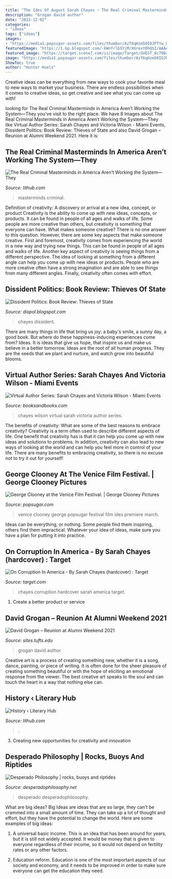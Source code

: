 ```yaml
---
title: "The Ides Of August Sarah Chayes ~ The Real Criminal Masterminds In America Aren’t Working The System—they"
description: "Grogan david author"
date: "2022-12-02"
categories:
- "ideas"
tags: ["ideas"]
images:
- "https://media1.popsugar-assets.com/files/thumbor/AzT6qHzm50IOJPTYw_U3o-S_7Ak/fit-in/1200x630/filters:format_auto-!!-:strip_icc-!!-:fill-!white!-/2011/08/35/3/192/1922398/deef6eaefc90c8a7_123132869_10/i/George-Clooney-Venice-Film-Festival.jpg"
featuredImage: "https://1.bp.blogspot.com/-kWnYrlbSYjM/XUrexY0hQSI/AAAAAAAAAeE/xIQ6a49-0s88mdbu8Gk4AAr-B_EMEOekQCLcBGAs/s1600/1.jpg"
featured_image: "https://target.scene7.com/is/image/Target/GUEST_8c798a48-7dbc-4310-a8cc-024e8a9c345f?wid=488&amp;hei=488&amp;fmt=pjpeg"
image: "https://media1.popsugar-assets.com/files/thumbor/AzT6qHzm50IOJPTYw_U3o-S_7Ak/fit-in/1200x630/filters:format_auto-!!-:strip_icc-!!-:fill-!white!-/2011/08/35/3/192/1922398/deef6eaefc90c8a7_123132869_10/i/George-Clooney-Venice-Film-Festival.jpg"
ShowToc: true
author: "Hunter Huels"
---
```



Creative ideas can be everything from new ways to cook your favorite meal to new ways to market your business. There are endless possibilities when it comes to creative ideas, so get creative and see what you can come up with!

	

		
looking for The Real Criminal Masterminds in America Aren’t Working the System—They you've visit to the right place. We have 8 Images about The Real Criminal Masterminds in America Aren’t Working the System—They like Virtual Author Series: Sarah Chayes and Victoria Wilson - Miami Events, Dissident Politics: Book Review: Thieves of State and also David Grogan – Reunion at Alumni Weekend 2021. Here it is:
		
    
## The Real Criminal Masterminds In America Aren’t Working The System—They

<img loading=lazy src="https://lithub.com/wp-content/uploads/2020/08/gilded-age.jpg" onerror="this.onerror=null;this.src='https://tse3.mm.bing.net/th?id=OIP.i7Jd8ivNuw2V4zRJ7ZsfWwHaDU&amp;pid=15.1';" alt="The Real Criminal Masterminds in America Aren’t Working the System—They">

_Source: lithub.com_

>masterminds criminal. 

	

Definition of creativity: A discovery or arrival at a new idea, concept, or product
Creativity is the ability to come up with new ideas, concepts, or products. It can be found in people of all ages and walks of life. Some people are more creative than others, but creativity is something that everyone can have. What makes someone creative? There is no one answer to this question. However, there are some key aspects that make someone creative. First and foremost, creativity comes from experiencing the world in a new way and trying new things. This can be found in people of all ages and walks of life. Another key aspect of creativity is seeing things from a different perspective. The idea of looking at something from a different angle can help you come up with new ideas or products. People who are more creative often have a strong imagination and are able to see things from many different angles. Finally, creativity often comes with effort.

    
## Dissident Politics: Book Review: Thieves Of State

<img loading=lazy src="https://1.bp.blogspot.com/-kWnYrlbSYjM/XUrexY0hQSI/AAAAAAAAAeE/xIQ6a49-0s88mdbu8Gk4AAr-B_EMEOekQCLcBGAs/s1600/1.jpg" onerror="this.onerror=null;this.src='https://tse4.mm.bing.net/th?id=OIP.q7ybxhaz_qSbGb9QnYVdFgHaEK&amp;pid=15.1';" alt="Dissident Politics: Book Review: Thieves of State">

_Source: dispol.blogspot.com_

>chayes dissident. 

	

There are many things in life that bring us joy: a baby's smile, a sunny day, a good book. But where do these happiness-inducing experiences come from? Ideas. It is ideas that give us hope, that inspire us and make us believe in a better tomorrow. Ideas are the root of all human progress. They are the seeds that we plant and nurture, and watch grow into beautiful blooms.

    
## Virtual Author Series: Sarah Chayes And Victoria Wilson - Miami Events

<img loading=lazy src="https://www.booksandbooks.com/wp-content/uploads/2020/07/event-cover-9530.png" onerror="this.onerror=null;this.src='https://tse2.mm.bing.net/th?id=OIP.Y_EJqG9yx8drbsM7OsuF6QHaD4&amp;pid=15.1';" alt="Virtual Author Series: Sarah Chayes and Victoria Wilson - Miami Events">

_Source: booksandbooks.com_

>chayes wilson virtual sarah victoria author series. 

	

The benefits of creativity: What are some of the best reasons to embrace creativity?
Creativity is a term often used to describe different aspects of life. One benefit that creativity has is that it can help you come up with new ideas and solutions to problems. In addition, creativity can also lead to new ways of looking at the world and can help you feel more in control of your life. There are many benefits to embracing creativity, so there is no excuse not to try it out for yourself!

    
## George Clooney At The Venice Film Festival. | George Clooney Pictures

<img loading=lazy src="https://media1.popsugar-assets.com/files/thumbor/AzT6qHzm50IOJPTYw_U3o-S_7Ak/fit-in/1200x630/filters:format_auto-!!-:strip_icc-!!-:fill-!white!-/2011/08/35/3/192/1922398/deef6eaefc90c8a7_123132869_10/i/George-Clooney-Venice-Film-Festival.jpg" onerror="this.onerror=null;this.src='https://tse1.mm.bing.net/th?id=OIP.QW7hLWOeCguSVUwgciwRHQHaD4&amp;pid=15.1';" alt="George Clooney at the Venice Film Festival. | George Clooney Pictures">

_Source: popsugar.com_

>venice clooney george popsugar festival film ides premiere march. 

	

Ideas can be everything, or nothing. Some people find them inspiring, others find them impractical. Whatever your idea of ideas, make sure you have a plan for putting it into practice.

    
## On Corruption In America - By Sarah Chayes (hardcover) : Target

<img loading=lazy src="https://target.scene7.com/is/image/Target/GUEST_8c798a48-7dbc-4310-a8cc-024e8a9c345f?wid=488&amp;hei=488&amp;fmt=pjpeg" onerror="this.onerror=null;this.src='https://tse3.mm.bing.net/th?id=OIP.Krk8pVZyG6dK7xVMHtpdwQHaHa&amp;pid=15.1';" alt="On Corruption In America - By Sarah Chayes (hardcover) : Target">

_Source: target.com_

>chayes corruption hardcover sarah america target. 

	

1. Create a better product or service 

    
## David Grogan – Reunion At Alumni Weekend 2021

<img loading=lazy src="https://sites.tufts.edu/fletcherreunion/files/2016/01/170519-1116-800x445.jpg" onerror="this.onerror=null;this.src='https://tse2.mm.bing.net/th?id=OIP.KShivP5Z4gQ9iO2cZ_u69AHaEH&amp;pid=15.1';" alt="David Grogan – Reunion at Alumni Weekend 2021">

_Source: sites.tufts.edu_

>grogan david author. 

	

Creative art is a process of creating something new, whether it is a song, dance, painting, or piece of writing. It is often done for the sheer pleasure of creating something beautiful or with the hope of eliciting an emotional response from the viewer. The best creative art speaks to the soul and can touch the heart in a way that nothing else can.

    
## History ‹ Literary Hub

<img loading=lazy src="https://lithub.com/wp-content/uploads/2020/08/flag-75048_1920-726x400.jpg" onerror="this.onerror=null;this.src='https://tse1.mm.bing.net/th?id=OIP.o4KDIoUiyL21-bJ73jOyvwHaEF&amp;pid=15.1';" alt="History ‹ Literary Hub">

_Source: lithub.com_

>. 

	

3. Creating new opportunities for creativity and innovation 

    
## Desperado Philosophy | Rocks, Buoys And Riptides

<img loading=lazy src="https://desperadophilosophy.files.wordpress.com/2021/08/km1.png?w=490&amp;h=369" onerror="this.onerror=null;this.src='https://tse2.mm.bing.net/th?id=OIP.tWxfgk-n95U7gvndatRlEgHaFl&amp;pid=15.1';" alt="Desperado Philosophy | rocks, buoys and riptides">

_Source: desperadophilosophy.net_

>desperado desperadophilosophy. 

	

What are big ideas?
Big Ideas are ideas that are so large, they can't be crammed into a small amount of time. They can take up a lot of thought and effort, but they have the potential to change the world. Here are some examples of big ideas:
1. A universal basic income. This is an idea that has been around for years, but it is still not widely accepted. It would be money that is given to everyone regardless of their income, so it would not depend on fertility rates or any other factors.

2. Education reform. Education is one of the most important aspects of our society and economy, and it needs to be improved in order to make sure everyone can get the education they need.

